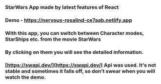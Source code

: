 ### StarWars App made by latest features of React
### Demo - https://nervous-rosalind-ce7aab.netlify.app

### With this app, you can switch between Сharacter modes, StarShips etc. from the movie StarWars
### By clicking on them you will see the detailed information.
### [https://swapi.dev/](https://swapi.dev/) Api was used. It's not stable and sometimes it falls off, so don't swear when you will watch the demo.

